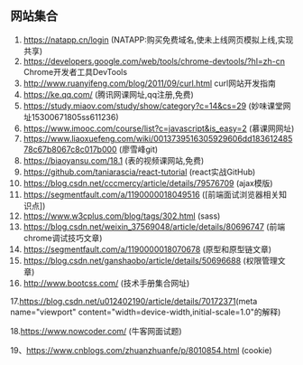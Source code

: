 ## 网站集合

1. <https://natapp.cn/login> (NATAPP:购买免费域名,使未上线网页模拟上线,实现共享)
2. <https://developers.google.com/web/tools/chrome-devtools/?hl=zh-cn> Chrome开发者工具DevTools
3. <http://www.ruanyifeng.com/blog/2011/09/curl.html> curl网站开发指南
4. <https://ke.qq.com/> (腾讯网课网址,qq注册,免费)
5. <https://study.miaov.com/study/show/category?c=14&cs=29> (妙味课堂网址15300671805ss611236)
6. <https://www.imooc.com/course/list?c=javascript&is_easy=2> (慕课网网址)
7. <https://www.liaoxuefeng.com/wiki/0013739516305929606dd18361248578c67b8067c8c017b000> (廖雪峰git)
8. <https://biaoyansu.com/18.1> (表的视频课网站,免费)
9. <https://github.com/taniarascia/react-tutorial>  (react实战GitHub)
10. <https://blog.csdn.net/cccmercy/article/details/79576709>  (ajax模版)
11. <https://segmentfault.com/a/1190000018049516>  ([前端面试浏览器相关知识点])
12. <https://www.w3cplus.com/blog/tags/302.html>  (sass)
13. <https://blog.csdn.net/weixin_37569048/article/details/80696747>  (前端chrome调试技巧文章)
14. <https://segmentfault.com/a/1190000018070678>  (原型和原型链文章)
15. <https://blog.csdn.net/ganshaobo/article/details/50696688> (权限管理文章)
16. <http://www.bootcss.com/>  (技术手册集合网址)

17.<https://blog.csdn.net/u012402190/article/details/70172371>(meta name="viewport" content="width=device-width,initial-scale=1.0"的解释)

18.<https://www.nowcoder.com/>  (牛客网面试题)

19、<https://www.cnblogs.com/zhuanzhuanfe/p/8010854.html>  (cookie)